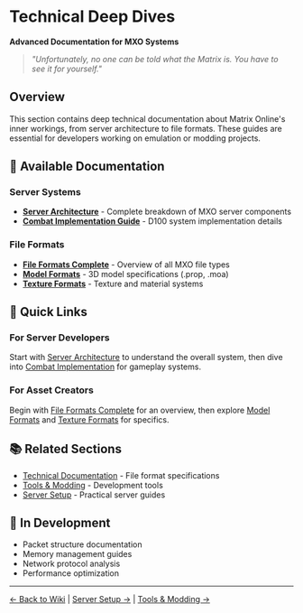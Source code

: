 # Technical Deep Dives
**Advanced Documentation for MXO Systems**

> *"Unfortunately, no one can be told what the Matrix is. You have to see it for yourself."*

## Overview

This section contains deep technical documentation about Matrix Online's inner workings, from server architecture to file formats. These guides are essential for developers working on emulation or modding projects.

## 📁 Available Documentation

### Server Systems
- **[Server Architecture](server-architecture.md)** - Complete breakdown of MXO server components
- **[Combat Implementation Guide](combat-implementation-guide.md)** - D100 system implementation details

### File Formats
- **[File Formats Complete](file-formats-complete.md)** - Overview of all MXO file types
- **[Model Formats](model-formats.md)** - 3D model specifications (.prop, .moa)
- **[Texture Formats](texture-formats.md)** - Texture and material systems

## 🎯 Quick Links

### For Server Developers
Start with [Server Architecture](server-architecture.md) to understand the overall system, then dive into [Combat Implementation](combat-implementation-guide.md) for gameplay systems.

### For Asset Creators
Begin with [File Formats Complete](file-formats-complete.md) for an overview, then explore [Model Formats](model-formats.md) and [Texture Formats](texture-formats.md) for specifics.

## 📚 Related Sections

- [Technical Documentation](../03-technical/index.md) - File format specifications
- [Tools & Modding](../04-tools-modding/index.md) - Development tools
- [Server Setup](../02-server-setup/index.md) - Practical server guides

## 🚧 In Development

- Packet structure documentation
- Memory management guides
- Network protocol analysis
- Performance optimization

---

[← Back to Wiki](../index.md) | [Server Setup →](../02-server-setup/index.md) | [Tools & Modding →](../04-tools-modding/index.md)